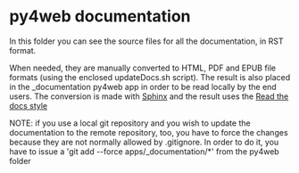 # py4web documentation
  
In this folder you can see the source files for all the documentation, in RST format.

When needed, they are manually converted to HTML, PDF and EPUB file formats (using the enclosed updateDocs.sh
script). The result is also placed in the _documentation py4web app in order to be read locally by the end users.
The conversion is made with [Sphinx](https://www.sphinx-doc.org) and the result uses the
[Read the docs style](https://readthedocs.org/)

NOTE: if you use a local git repository and you wish to update the documentation to the remote repository, too, you have to force the changes
because they are not normally allowed by .gitignore. In order to do it, you have to issue a 'git add --force apps/_documentation/*' from
the py4web folder
